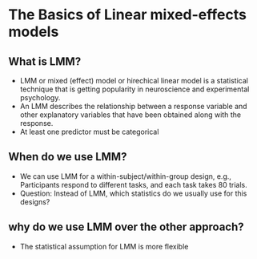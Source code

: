 # The Basics of Linear mixed-effects models #

## What is LMM? ##
- LMM or mixed (effect) model or hirechical linear model is a statistical technique that is getting popularity in neuroscience and experimental psychology.
- An LMM describes the relationship between a response variable and other explanatory variables that have been obtained along with the response.
- At least one predictor must be categorical

## When do we use LMM? ##
- We can use LMM for a within-subject/within-group design, e.g., Participants respond to different tasks, and each task takes 80 trials. 
- Question: Instead of LMM, which statistics do we usually use for this designs?

## why do we use LMM over the other approach? ##
- The statistical assumption for LMM is more flexible

